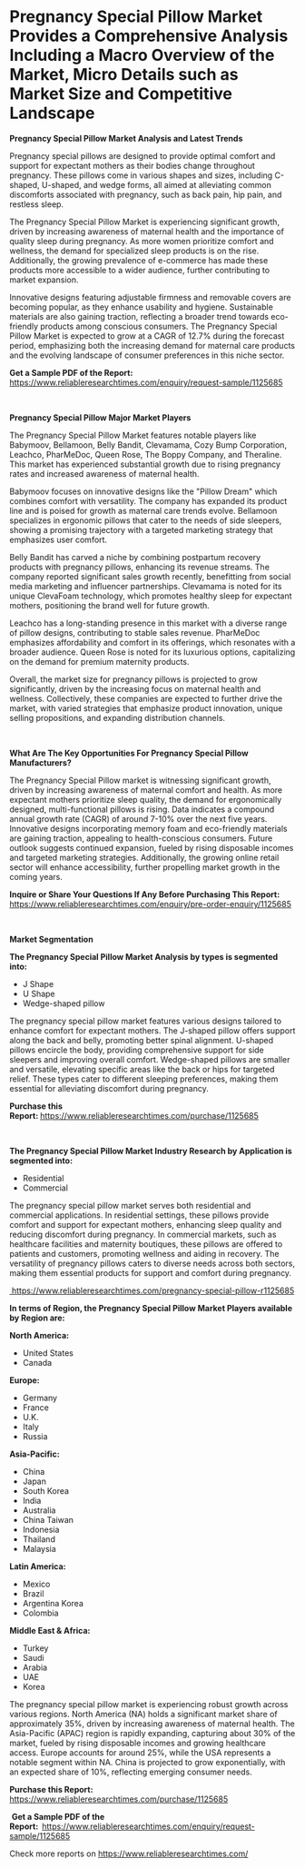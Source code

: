<p><h1>Pregnancy Special Pillow Market Provides a Comprehensive Analysis Including a Macro Overview of the Market, Micro Details such as Market Size and Competitive Landscape</h1></p><p><strong>Pregnancy Special Pillow Market Analysis and Latest Trends</strong></p>
<p><p>Pregnancy special pillows are designed to provide optimal comfort and support for expectant mothers as their bodies change throughout pregnancy. These pillows come in various shapes and sizes, including C-shaped, U-shaped, and wedge forms, all aimed at alleviating common discomforts associated with pregnancy, such as back pain, hip pain, and restless sleep.</p><p>The Pregnancy Special Pillow Market is experiencing significant growth, driven by increasing awareness of maternal health and the importance of quality sleep during pregnancy. As more women prioritize comfort and wellness, the demand for specialized sleep products is on the rise. Additionally, the growing prevalence of e-commerce has made these products more accessible to a wider audience, further contributing to market expansion.</p><p>Innovative designs featuring adjustable firmness and removable covers are becoming popular, as they enhance usability and hygiene. Sustainable materials are also gaining traction, reflecting a broader trend towards eco-friendly products among conscious consumers. The Pregnancy Special Pillow Market is expected to grow at a CAGR of 12.7% during the forecast period, emphasizing both the increasing demand for maternal care products and the evolving landscape of consumer preferences in this niche sector.</p></p>
<p><strong>Get a Sample PDF of the Report:&nbsp;</strong> <a href="https://www.reliableresearchtimes.com/enquiry/request-sample/1125685?utm_campaign=3551&utm_medium=2&utm_source=Github&utm_content=ia&utm_term=05042025&utm_id=pregnancy-special-pillow">https://www.reliableresearchtimes.com/enquiry/request-sample/1125685</a></p>
<p>&nbsp;</p>
<p><strong>Pregnancy Special Pillow Major Market Players</strong></p>
<p><p>The Pregnancy Special Pillow Market features notable players like Babymoov, Bellamoon, Belly Bandit, Clevamama, Cozy Bump Corporation, Leachco, PharMeDoc, Queen Rose, The Boppy Company, and Theraline. This market has experienced substantial growth due to rising pregnancy rates and increased awareness of maternal health.</p><p>Babymoov focuses on innovative designs like the "Pillow Dream" which combines comfort with versatility. The company has expanded its product line and is poised for growth as maternal care trends evolve. Bellamoon specializes in ergonomic pillows that cater to the needs of side sleepers, showing a promising trajectory with a targeted marketing strategy that emphasizes user comfort.</p><p>Belly Bandit has carved a niche by combining postpartum recovery products with pregnancy pillows, enhancing its revenue streams. The company reported significant sales growth recently, benefitting from social media marketing and influencer partnerships. Clevamama is noted for its unique ClevaFoam technology, which promotes healthy sleep for expectant mothers, positioning the brand well for future growth.</p><p>Leachco has a long-standing presence in this market with a diverse range of pillow designs, contributing to stable sales revenue. PharMeDoc emphasizes affordability and comfort in its offerings, which resonates with a broader audience. Queen Rose is noted for its luxurious options, capitalizing on the demand for premium maternity products.</p><p>Overall, the market size for pregnancy pillows is projected to grow significantly, driven by the increasing focus on maternal health and wellness. Collectively, these companies are expected to further drive the market, with varied strategies that emphasize product innovation, unique selling propositions, and expanding distribution channels.</p></p>
<p>&nbsp;</p>
<p><strong>What Are The Key Opportunities For Pregnancy Special Pillow Manufacturers?</strong></p>
<p><p>The Pregnancy Special Pillow market is witnessing significant growth, driven by increasing awareness of maternal comfort and health. As more expectant mothers prioritize sleep quality, the demand for ergonomically designed, multi-functional pillows is rising. Data indicates a compound annual growth rate (CAGR) of around 7-10% over the next five years. Innovative designs incorporating memory foam and eco-friendly materials are gaining traction, appealing to health-conscious consumers. Future outlook suggests continued expansion, fueled by rising disposable incomes and targeted marketing strategies. Additionally, the growing online retail sector will enhance accessibility, further propelling market growth in the coming years.</p></p>
<p><strong>Inquire or Share Your Questions If Any Before Purchasing This Report:</strong> <a href="https://www.reliableresearchtimes.com/enquiry/pre-order-enquiry/1125685?utm_campaign=3551&utm_medium=2&utm_source=Github&utm_content=ia&utm_term=05042025&utm_id=pregnancy-special-pillow">https://www.reliableresearchtimes.com/enquiry/pre-order-enquiry/1125685</a></p>
<p>&nbsp;</p>
<p><strong>Market Segmentation</strong></p>
<p><strong>The Pregnancy Special Pillow Market Analysis by types is segmented into:</strong></p>
<p><ul><li>J Shape</li><li>U Shape</li><li>Wedge-shaped pillow</li></ul></p>
<p><p>The pregnancy special pillow market features various designs tailored to enhance comfort for expectant mothers. The J-shaped pillow offers support along the back and belly, promoting better spinal alignment. U-shaped pillows encircle the body, providing comprehensive support for side sleepers and improving overall comfort. Wedge-shaped pillows are smaller and versatile, elevating specific areas like the back or hips for targeted relief. These types cater to different sleeping preferences, making them essential for alleviating discomfort during pregnancy.</p></p>
<p><strong>Purchase this Report:&nbsp;</strong><a href="https://www.reliableresearchtimes.com/purchase/1125685?utm_campaign=3551&utm_medium=2&utm_source=Github&utm_content=ia&utm_term=05042025&utm_id=pregnancy-special-pillow">https://www.reliableresearchtimes.com/purchase/1125685</a></p>
<p>&nbsp;</p>
<p><strong>The Pregnancy Special Pillow Market Industry Research by Application is segmented into:</strong></p>
<p><ul><li>Residential</li><li>Commercial</li></ul></p>
<p><p>The pregnancy special pillow market serves both residential and commercial applications. In residential settings, these pillows provide comfort and support for expectant mothers, enhancing sleep quality and reducing discomfort during pregnancy. In commercial markets, such as healthcare facilities and maternity boutiques, these pillows are offered to patients and customers, promoting wellness and aiding in recovery. The versatility of pregnancy pillows caters to diverse needs across both sectors, making them essential products for support and comfort during pregnancy.</p></p>
<p><a href="https://www.reliableresearchtimes.com/pregnancy-special-pillow-r1125685?utm_campaign=3551&utm_medium=2&utm_source=Github&utm_content=ia&utm_term=05042025&utm_id=pregnancy-special-pillow">&nbsp;https://www.reliableresearchtimes.com/pregnancy-special-pillow-r1125685</a></p>
<p><strong>In terms of Region, the Pregnancy Special Pillow Market Players available by Region are:</strong></p>
<p>
    <p> <strong> North America: </strong>
        <ul>
            <li>United States</li>
            <li>Canada</li>
        </ul>
        </p> 
    <p> <strong> Europe: </strong>
        <ul>
            <li>Germany</li>
            <li>France</li>
            <li>U.K.</li>
            <li>Italy</li>
            <li>Russia</li>
        </ul>
        </p> 
    <p> <strong> Asia-Pacific: </strong>
        <ul>
            <li>China</li>
            <li>Japan</li>
            <li>South Korea</li>
            <li>India</li>
            <li>Australia</li>
            <li>China Taiwan</li>
            <li>Indonesia</li>
            <li>Thailand</li>
            <li>Malaysia</li>
        </ul>
        </p> 
    <p> <strong> Latin America: </strong>
        <ul>
            <li>Mexico</li>
            <li>Brazil</li>
            <li>Argentina Korea</li>
            <li>Colombia</li>
        </ul>
        </p> 
    <p> <strong> Middle East & Africa: </strong>
        <ul>
            <li>Turkey</li>
            <li>Saudi</li>
            <li>Arabia</li>
            <li>UAE</li>
            <li>Korea</li>
        </ul>
    </p>
    </p>
<p><p>The pregnancy special pillow market is experiencing robust growth across various regions. North America (NA) holds a significant market share of approximately 35%, driven by increasing awareness of maternal health. The Asia-Pacific (APAC) region is rapidly expanding, capturing about 30% of the market, fueled by rising disposable incomes and growing healthcare access. Europe accounts for around 25%, while the USA represents a notable segment within NA. China is projected to grow exponentially, with an expected share of 10%, reflecting emerging consumer needs.</p></p>
<p><strong>Purchase this Report: </strong><a href="https://www.reliableresearchtimes.com/purchase/1125685?utm_campaign=3551&utm_medium=2&utm_source=Github&utm_content=ia&utm_term=05042025&utm_id=pregnancy-special-pillow">https://www.reliableresearchtimes.com/purchase/1125685</a></p>
<p>&nbsp;<strong>Get a Sample PDF of the Report:&nbsp;&nbsp;</strong><a href="https://www.reliableresearchtimes.com/enquiry/request-sample/1125685?utm_campaign=3551&utm_medium=2&utm_source=Github&utm_content=ia&utm_term=05042025&utm_id=pregnancy-special-pillow">https://www.reliableresearchtimes.com/enquiry/request-sample/1125685</a></p>
<p><strong></strong></p>
<p>Check more reports on <a href="https://www.reliableresearchtimes.com/?utm_campaign=3551&utm_medium=2&utm_source=Github&utm_content=ia&utm_term=05042025&utm_id=pregnancy-special-pillow">https://www.reliableresearchtimes.com/</a></p>